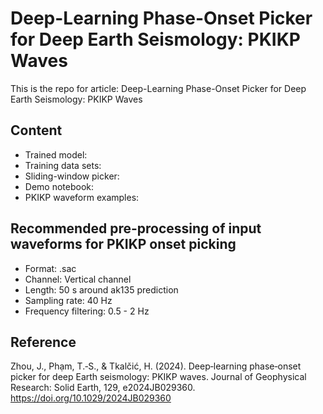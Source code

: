 # Deep-Learning Phase-Onset Picker for Deep Earth Seismology: PKIKP Waves
This is the repo for article: Deep-Learning Phase-Onset Picker for Deep Earth Seismology: PKIKP Waves

## Content
- Trained model:
- Training data sets:
- Sliding-window picker:
- Demo notebook:
- PKIKP waveform examples:

## Recommended pre-processing of input waveforms for PKIKP onset picking
- Format: .sac
- Channel: Vertical channel
- Length: 50 s around ak135 prediction
- Sampling rate: 40 Hz
- Frequency filtering: 0.5 - 2 Hz

## Reference
Zhou, J., Phạm, T.‐S., & Tkalčić, H. (2024). Deep‐learning phase‐onset picker for deep Earth seismology: PKIKP waves. Journal of Geophysical Research: Solid Earth, 129, e2024JB029360. https://doi.org/10.1029/2024JB029360

